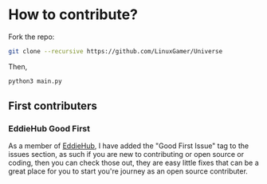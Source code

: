 # How to contribute?
Fork the repo:

```bash
git clone --recursive https://github.com/LinuxGamer/Universe
```

Then,

```bash
python3 main.py
```

## First contributers

### EddieHub Good First
As a member of [EddieHub](https://github.com/EddieHubCommunity), I have added the "Good First Issue" tag to the issues section, as such if you are new to contributing or open source or coding, then you can check those out, they are easy little fixes that can be a great place for you to start you're journey as an open source contributer.
